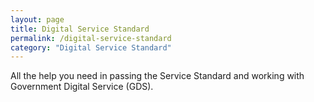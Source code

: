 ```yaml
---
layout: page
title: Digital Service Standard
permalink: /digital-service-standard
category: "Digital Service Standard"
---
```


All the help you need in passing the Service Standard and working with Government Digital Service (GDS).
